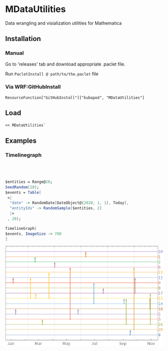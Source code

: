 # MDataUtilities

Data wrangling and visialization utilities for Mathematica


## Installation
 
### Manual
 
   Go to 'releases' tab and download appropriate .paclet file.
    
   Run `PacletInstall @ path/to/the.paclet` file
   
### Via WRF:GitHubInstall
   
    ResourceFunction["GitHubInstall"]["kubapod", "MDataUtilities"]

## Load


```mathematica
<< MDataUtilities`
```

## Examples


### Timelinegraph



```mathematica



$entities = Range@20;
SeedRandom[10];
$events = Table[
 <|
  "date" -> RandomDate[DateObject@{2020, 1, 1}, Today],
  "entityIds" -> RandomSample[$entities, 2]
  |>
 , 20];
```

```mathematica
TimelineGraph[
$events, ImageSize -> 700
]
```

![0edq2kqycdsv0](img\\0edq2kqycdsv0.png)


